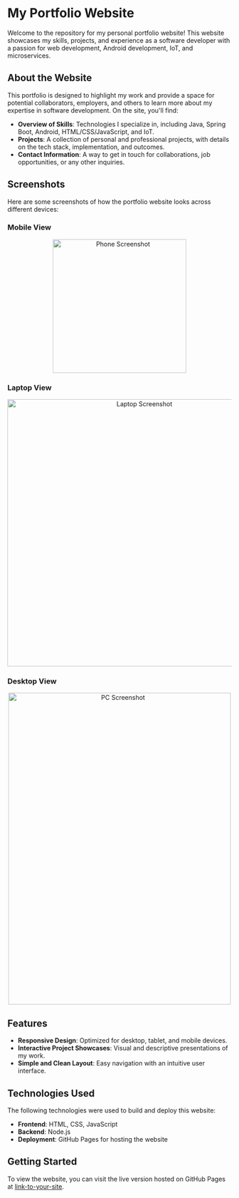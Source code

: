 # My Portfolio Website

Welcome to the repository for my personal portfolio website! This website showcases my skills, projects, and experience as a software developer with a passion for web development, Android development, IoT, and microservices.

## About the Website

This portfolio is designed to highlight my work and provide a space for potential collaborators, employers, and others to learn more about my expertise in software development. On the site, you'll find:

- **Overview of Skills**: Technologies I specialize in, including Java, Spring Boot, Android, HTML/CSS/JavaScript, and IoT.
- **Projects**: A collection of personal and professional projects, with details on the tech stack, implementation, and outcomes.
- **Contact Information**: A way to get in touch for collaborations, job opportunities, or any other inquiries.

## Screenshots

Here are some screenshots of how the portfolio website looks across different devices:

### Mobile View
<p align="center">
  <img src="![image](https://github.com/user-attachments/assets/519f286d-7178-4f8b-a20f-74c70af8bdb9)
" alt="Phone Screenshot" width="300">
</p>

### Laptop View
<p align="center">
  <img src="https://github.com/user-attachments/assets/73589969-5128-48d3-8d02-320507e53089" alt="Laptop Screenshot" width="600">
</p>

### Desktop View
<p align="center">
  <img src="https://github.com/user-attachments/assets/543d5b56-1ab9-4d43-9fa5-012a0b29f147" alt="PC Screenshot" width="500" height="700">
</p>

## Features

- **Responsive Design**: Optimized for desktop, tablet, and mobile devices.
- **Interactive Project Showcases**: Visual and descriptive presentations of my work.
- **Simple and Clean Layout**: Easy navigation with an intuitive user interface.

## Technologies Used

The following technologies were used to build and deploy this website:

- **Frontend**: HTML, CSS, JavaScript
- **Backend**: Node.js
- **Deployment**: GitHub Pages for hosting the website

## Getting Started

To view the website, you can visit the live version hosted on GitHub Pages at [link-to-your-site](#).
